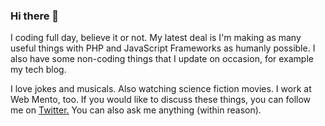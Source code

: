 ### Hi there 👋

<!--
**akhilh2o/akhilh2o** is a ✨ _special_ ✨ repository because its `README.md` (this file) appears on your GitHub profile.

Here are some ideas to get you started:

- 🔭 I’m currently working on ...
- 🌱 I’m currently learning ...
- 👯 I’m looking to collaborate on ...
- 🤔 I’m looking for help with ...
- 💬 Ask me about ...
- 📫 How to reach me: ...
- 😄 Pronouns: ...
- ⚡ Fun fact: ...
-->
I coding full day, believe it or not. My latest deal is I'm making as many useful things with PHP and JavaScript Frameworks as humanly possible. I also have some non-coding things that I update on occasion, for example my tech blog.

I love jokes and musicals. Also watching science fiction movies. I work at Web Mento, too. If you would like to discuss these things, you can follow me on <a href="twitter.com/akhilh2o">Twitter.</a> You can also ask me anything (within reason).
